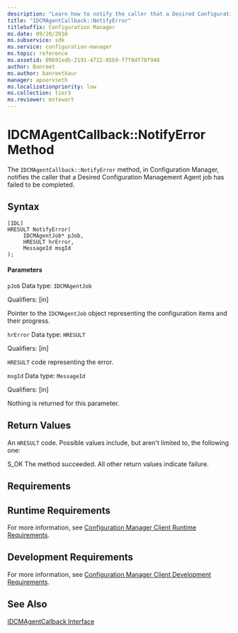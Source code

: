 ```yaml
---
description: "Learn how to notify the caller that a Desired Configuration Management Agent job has failed to be completed using IDCMAgentCallback::NotifyError."
title: "IDCMAgentCallback::NotifyError"
titleSuffix: Configuration Manager
ms.date: 09/20/2016
ms.subservice: sdk
ms.service: configuration-manager
ms.topic: reference
ms.assetid: 09b91edb-2191-4722-85b9-f7f8df78f948
author: Banreet
ms.author: banreetkaur
manager: apoorvseth
ms.localizationpriority: low
ms.collection: tier3
ms.reviewer: mstewart
---
```

# IDCMAgentCallback::NotifyError Method
The `IDCMAgentCallback::NotifyError` method, in Configuration Manager, notifies the caller that a Desired Configuration Management Agent job has failed to be completed.

## Syntax

```
[IDL]
HRESULT NotifyError(
     IDCMAgentJob* pJob,
     HRESULT hrError,
     MessageId msgId
);
```

#### Parameters
 `pJob`
 Data type: `IDCMAgentJob`

 Qualifiers: [in]

 Pointer to the `IDCMAgentJob` object representing the configuration items and their progress.

 `hrError`
 Data type: `HRESULT`

 Qualifiers: [in]

 `HRESULT` code representing the error.

 `msgId`
 Data type: `MessageId`

 Qualifiers: [in]

 Nothing is returned for this parameter.

## Return Values
 An `HRESULT` code. Possible values include, but aren't limited to, the following one:

 S_OK
 The method succeeded. All other return values indicate failure.

## Requirements

## Runtime Requirements
 For more information, see [Configuration Manager Client Runtime Requirements](../../../../../develop/core/reqs/client-runtime-requirements.md).

## Development Requirements
 For more information, see [Configuration Manager Client Development Requirements](../../../../../develop/core/reqs/client-development-requirements.md).

## See Also
 [IDCMAgentCallback Interface](../../../../../develop/reference/core/clients/client-classes/idcmagentcallback-interface.md)
